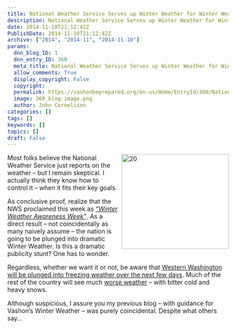 ```yaml
---
title: National Weather Service Serves up Winter Weather for Winter Weather Awareness Week
description: National Weather Service Serves up Winter Weather for Winter Weather Awareness Week
date: 2014-11-10T21:12:42Z
PublishDate: 2014-11-10T21:12:42Z
archive: ["2014", "2014-11", "2014-11-10"]
params:
  dnn_blog_ID: 1
  dnn_entry_ID: 360
  meta_title: National Weather Service Serves up Winter Weather for Winter Weather Awareness Week
  allow_comments: True
  display_copyright: False
  copyright:
  permalink: https://vashonbeprepared.org/en-us/Home/EntryId/360/National-Weather-Service-Serves-up-Winter-Weather-for-Winter-Weather-Awareness-Week
  image: 360_blog-image.png
  author: John Cornelison
categories: []
tags: []
keywords: []
topics: []
draft: False
---
```


<p><a href="http://www.weather.gov/satellite?image=ir" target="_blank"><img title="20" style="border-top: 0px; border-right: 0px; background-image: none; border-bottom: 0px; float: right; padding-top: 0px; padding-left: 0px; margin: 0px 0px 5px 5px; border-left: 0px; display: inline; padding-right: 0px" border="0" alt="20" src="./images/360/Windows-Live-Writer-National-Weather-Service-Serves-up-Winte_B5D4-20_3.jpg" width="244" align="right" height="216" /></a>Most folks believe the National Weather Service just reports on the weather – but I remain skeptical. I actually think they know how to control it – when it fits their key goals.</p>  <p>As conclusive proof, realize that the NWS proclaimed this week as <em><a href="http://www.wrh.noaa.gov/wrh/seasonal/winterAwareness/?wfo=sew" target="_blank">“Winter Weather Awareness Week”</a></em>. As a direct result – not coincidentally as many naively assume – the nation is going to be plunged into dramatic Winter Weather. Is this a dramatic publicity stunt? One has to wonder.</p>  <p>Regardless, whether we want it or not, be aware that <a href="http://www.king5.com/story/weather/2014/11/09/freezing-temperatures-western-washington/18764343/" target="_blank">Western Washington will be plunged into freezing weather over the next few days</a>. Much of the rest of the country will see much <a href="http://www.wpc.ncep.noaa.gov/discussions/nfdscc3.html" target="_blank">worse weather</a> – with bitter cold and heavy snows.</p>  <p>Although suspicious, I assure you my previous blog – with guidance for Vashon’s Winter Weather – was purely coincidental. Despite what others say…</p>
